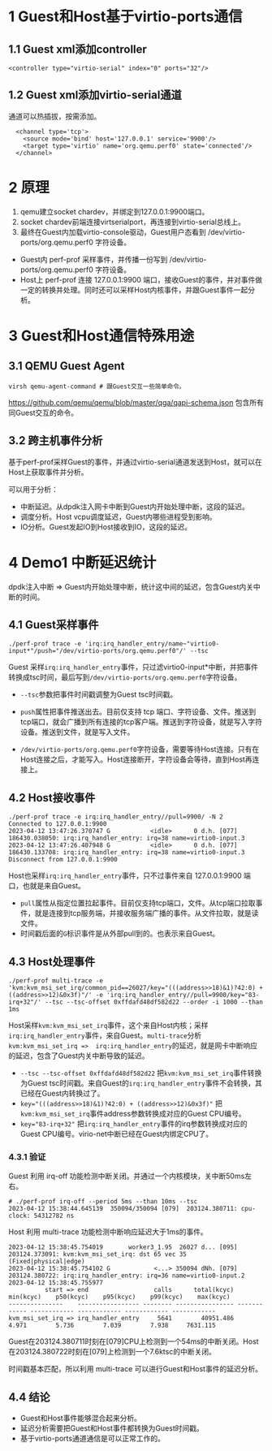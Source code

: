 # 1 Guest和Host基于virtio-ports通信

## 1.1 Guest xml添加controller

```
<controller type="virtio-serial" index="0" ports="32"/>
```



## 1.2 Guest xml添加virtio-serial通道

通道可以热插拔，按需添加。

```
  <channel type='tcp'>
    <source mode='bind' host='127.0.0.1' service='9900'/>
    <target type='virtio' name='org.qemu.perf0' state='connected'/>
  </channel>
```



# 2 原理

1. qemu建立socket chardev，并绑定到127.0.0.1:9900端口。
2. socket chardev前端连接virtserialport，再连接到virtio-serial总线上。
3. 最终在Guest内加载virtio-console驱动，Guest用户态看到 /dev/virtio-ports/org.qemu.perf0 字符设备。



- Guest内 perf-prof 采样事件，并传播一份写到 /dev/virtio-ports/org.qemu.perf0 字符设备。
- Host上 perf-prof 连接 127.0.0.1:9900 端口，接收Guest的事件，并对事件做一定的转换并处理。同时还可以采样Host内核事件，并跟Guest事件一起分析。



# 3 Guest和Host通信特殊用途

## 3.1 QEMU Guest Agent

```
virsh qemu-agent-command # 跟Guest交互一些简单命令。
```

https://github.com/qemu/qemu/blob/master/qga/qapi-schema.json  包含所有同Guest交互的命令。



## 3.2 跨主机事件分析

基于perf-prof采样Guest的事件，并通过virtio-serial通道发送到Host，就可以在Host上获取事件并分析。

可以用于分析：

- 中断延迟。从dpdk注入网卡中断到Guest内开始处理中断，这段的延迟。
- 调度分析。Host vcpu调度延迟，Guest内哪些进程受到影响。
- IO分析。Guest发起IO到Host接收到IO，这段的延迟。




# 4 Demo1 中断延迟统计

dpdk注入中断 => Guest内开始处理中断，统计这中间的延迟，包含Guest内关中断的时间。



## 4.1 Guest采样事件

```
./perf-prof trace -e 'irq:irq_handler_entry/name~"virtio0-input*"/push="/dev/virtio-ports/org.qemu.perf0"/' --tsc
```

Guest 采样`irq:irq_handler_entry`事件，只过滤virtio0-input*中断，并把事件转换成tsc时间，最后写到`/dev/virtio-ports/org.qemu.perf0`字符设备。

- `--tsc`参数把事件时间戳调整为Guest tsc时间戳。
- `push`属性把事件推送出去。目前仅支持 tcp 端口、字符设备、文件。推送到tcp端口，就会广播到所有连接的tcp客户端。推送到字符设备，就是写入字符设备。推送到文件，就是写入文件。

- `/dev/virtio-ports/org.qemu.perf0`字符设备，需要等待Host连接。只有在Host连接之后，才能写入。Host连接断开，字符设备会等待，直到Host再连接上。



## 4.2 Host接收事件

```
./perf-prof trace -e irq:irq_handler_entry//pull=9900/ -N 2
Connected to 127.0.0.1:9900
2023-04-12 13:47:26.370747 G           <idle>      0 d.h. [077] 186430.038050: irq:irq_handler_entry: irq=38 name=virtio0-input.3
2023-04-12 13:47:26.407948 G           <idle>      0 d.h. [077] 186430.133708: irq:irq_handler_entry: irq=38 name=virtio0-input.3
Disconnect from 127.0.0.1:9900
```

Host也采样`irq:irq_handler_entry`事件，只不过事件来自 127.0.0.1:9900 端口，也就是来自Guest。

- `pull`属性从指定位置拉起事件。目前仅支持tcp端口，文件。从tcp端口拉取事件，就是连接到tcp服务端，并接收服务端广播的事件。从文件拉取，就是读文件。
- 时间戳后面的`G`标识事件是从外部pull到的。也表示来自Guest。



## 4.3 Host处理事件

```
./perf-prof multi-trace -e 'kvm:kvm_msi_set_irq/common_pid==26027/key="(((address>>18)&1)?42:0) + ((address>>12)&0x3f)"/' -e 'irq:irq_handler_entry//pull=9900/key="83-irq+32"/' --tsc --tsc-offset 0xffdafd48df582d22 --order -i 1000 --than 1ms
```

Host采样`kvm:kvm_msi_set_irq`事件，这个来自Host内核；采样`irq:irq_handler_entry`事件，来自Guest。`multi-trace`分析`kvm:kvm_msi_set_irq =>  irq:irq_handler_entry`的延迟，就是网卡中断响应的延迟，包含了Guest内关中断导致的延迟。

- `--tsc --tsc-offset 0xffdafd48df582d22` 把`kvm:kvm_msi_set_irq`事件转换为Guest tsc时间戳。来自Guest的`irq:irq_handler_entry`事件不会转换，其已经在Guest内转换过了。
- `key="(((address>>18)&1)?42:0) + ((address>>12)&0x3f)"` 把`kvm:kvm_msi_set_irq`事件address参数转换成对应的Guest CPU编号。
- `key="83-irq+32"` 把`irq:irq_handler_entry`事件的irq参数转换成对应的Guest CPU编号。virio-net中断已经在Guest内绑定CPU了。



### 4.3.1 验证

Guest 利用 irq-off 功能检测中断关闭。并通过一个内核模块，关中断50ms左右。

```
# ./perf-prof irq-off --period 5ms --than 10ms --tsc
2023-04-12 15:38:44.645139  350094/350094 [079]  203124.380711: cpu-clock: 54312782 ns
```

Host 利用 multi-trace 功能检测中断响应延迟大于1ms的事件。

```
2023-04-12 15:38:45.754019       worker3_1.95  26027 d... [095] 203124.373091: kvm:kvm_msi_set_irq: dst 65 vec 35 (Fixed|physical|edge)
2023-04-12 15:38:45.754102 G            <...> 350094 dNh. [079] 203124.380722: irq:irq_handler_entry: irq=36 name=virtio0-input.2
2023-04-12 15:38:45.755977 
          start => end                  calls      total(kcyc)    min(kcyc)    p50(kcyc)    p95(kcyc)    p99(kcyc)    max(kcyc)
---------------    ----------------- -------- ---------------- ------------ ------------ ------------ ------------ ------------
kvm_msi_set_irq => irq_handler_entry     5641        40951.486        4.971        5.736        7.039        7.938     7631.115
```

Guest在203124.380711时刻在[079]CPU上检测到一个54ms的中断关闭。Host在203124.380722时刻在[079]上检测到一个7.6ktsc的中断关闭。

时间戳基本匹配，所以利用 multi-trace 可以进行Guest和Host事件的延迟分析。



## 4.4 结论

- Guest和Host事件能够混合起来分析。
- 延迟分析需要把Guest和Host事件都转换为Guest时间戳。
- 基于virtio-ports通道通信是可以正常工作的。
